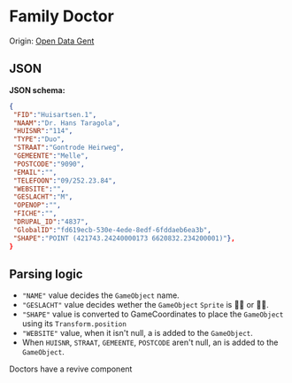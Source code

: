 # Family Doctor

Origin:
[Open Data Gent](https://www.notion.so/Open-Data-Gent-64cb9944aeb44eebba264cbc2f2dac8d?pvs=21)

## JSON

**JSON schema:**

```json
{
 "FID":"Huisartsen.1",
 "NAAM":"Dr. Hans Taragola",
 "HUISNR":"114",
 "TYPE":"Duo",
 "STRAAT":"Gontrode Heirweg",
 "GEMEENTE":"Melle",
 "POSTCODE":"9090",
 "EMAIL":"",
 "TELEFOON":"09/252.23.84",
 "WEBSITE":"",
 "GESLACHT":"M",
 "OPENOP":"",
 "FICHE":"",
 "DRUPAL_ID":"4837",
 "GlobalID":"fd619ecb-530e-4ede-8edf-6fddaeb6ea3b",
 "SHAPE":"POINT (421743.24240000173 6620832.234200001)"},
}
```

## **Parsing logic**

- `"NAME"` value decides the `GameObject` name.
- `"GESLACHT"` value decides wether the `GameObject` `Sprite` is 👩‍⚕️ or 👨‍⚕️.
- `"SHAPE"` value is converted to GameCoordinates to place the `GameObject`
  using its `Transform.position`
- `"WEBSITE"` value, when it isn't null, a
  [](https://www.notion.so/99d03d95fa5a442aabd1faa5bd1a97fd?pvs=21) is added to
  the `GameObject`.
- When `HUISNR`, `STRAAT`, `GEMEENTE`, `POSTCODE` aren't null, an
  [](https://www.notion.so/b4be45fe1cee470c827cd98b7529deed?pvs=21) is added to
  the `GameObject`.

Doctors have a revive component
